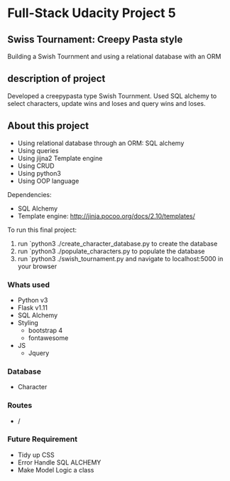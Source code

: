 # Full-Stack Udacity Project 5

## Swiss Tournament: Creepy Pasta style
Building a Swish Tournment and using a relational database with an ORM 

## description of project
Developed a creepypasta type Swish Tournment. Used SQL alchemy to select characters, update wins and loses and query wins and loses.  

## About this project
* Using relational database through an ORM: SQL alchemy
* Using queries 
* Using jijna2 Template engine
* Using CRUD
* Using python3
* Using OOP language

Dependencies:
* SQL Alchemy
* Template engine: http://jinja.pocoo.org/docs/2.10/templates/

To run this final project:
1. run `python3 ./create_character_database.py to create the database
2. run `python3 ./populate_characters.py to populate the database
3. run `python3 ./swish_tournament.py and navigate to localhost:5000 in your browser


### Whats used 
- Python v3
- Flask v1.11
- SQL Alchemy
- Styling
    - bootstrap 4
    - fontawesome
- JS
    - Jquery
 
### Database
- Character

### Routes
- /


### Future Requirement
* Tidy up CSS 
* Error Handle SQL ALCHEMY 
* Make Model Logic a class